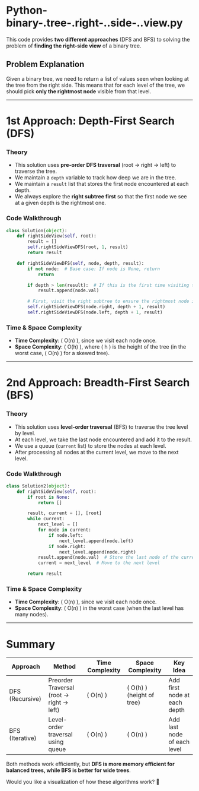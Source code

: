 # Python-binary-.tree-.right-..side-..view.py


This code provides **two different approaches** (DFS and BFS) to solving the problem of **finding the right-side view** of a binary tree.

## **Problem Explanation**
Given a binary tree, we need to return a list of values seen when looking at the tree from the right side. This means that for each level of the tree, we should pick **only the rightmost node** visible from that level.

---

# **1st Approach: Depth-First Search (DFS)**
### **Theory**
- This solution uses **pre-order DFS traversal** (root → right → left) to traverse the tree.
- We maintain a `depth` variable to track how deep we are in the tree.
- We maintain a `result` list that stores the first node encountered at each depth.
- We always explore the **right subtree first** so that the first node we see at a given depth is the rightmost one.

### **Code Walkthrough**
```python
class Solution(object):
    def rightSideView(self, root):
        result = []
        self.rightSideViewDFS(root, 1, result)
        return result

    def rightSideViewDFS(self, node, depth, result):
        if not node:  # Base case: If node is None, return
            return

        if depth > len(result):  # If this is the first time visiting this depth, store the node value
            result.append(node.val)

        # First, visit the right subtree to ensure the rightmost node is added first
        self.rightSideViewDFS(node.right, depth + 1, result)
        self.rightSideViewDFS(node.left, depth + 1, result)
```

### **Time & Space Complexity**
- **Time Complexity**: \( O(n) \), since we visit each node once.
- **Space Complexity**: \( O(h) \), where \( h \) is the height of the tree (in the worst case, \( O(n) \) for a skewed tree).

---

# **2nd Approach: Breadth-First Search (BFS)**
### **Theory**
- This solution uses **level-order traversal** (BFS) to traverse the tree level by level.
- At each level, we take the last node encountered and add it to the result.
- We use a queue (`current` list) to store the nodes at each level.
- After processing all nodes at the current level, we move to the next level.

### **Code Walkthrough**
```python
class Solution2(object):
    def rightSideView(self, root):
        if root is None:
            return []

        result, current = [], [root]
        while current:
            next_level = []
            for node in current:
                if node.left:
                    next_level.append(node.left)
                if node.right:
                    next_level.append(node.right)
            result.append(node.val)  # Store the last node of the current level
            current = next_level  # Move to the next level

        return result
```

### **Time & Space Complexity**
- **Time Complexity**: \( O(n) \), since we visit each node once.
- **Space Complexity**: \( O(n) \) in the worst case (when the last level has many nodes).

---

# **Summary**
| Approach | Method | Time Complexity | Space Complexity | Key Idea |
|----------|--------|----------------|----------------|----------|
| DFS (Recursive) | Preorder Traversal (root → right → left) | \( O(n) \) | \( O(h) \) (height of tree) | Add first node at each depth |
| BFS (Iterative) | Level-order traversal using queue | \( O(n) \) | \( O(n) \) | Add last node of each level |

Both methods work efficiently, but **DFS is more memory efficient for balanced trees, while BFS is better for wide trees**.

Would you like a visualization of how these algorithms work? 🚀
